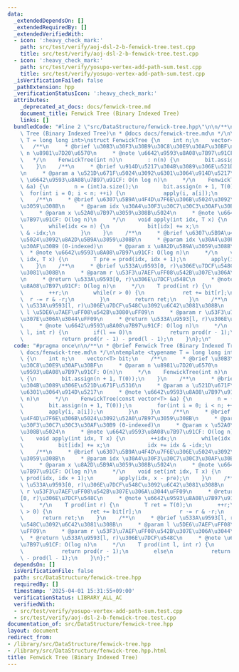 ```yaml
---
data:
  _extendedDependsOn: []
  _extendedRequiredBy: []
  _extendedVerifiedWith:
  - icon: ':heavy_check_mark:'
    path: src/test/verify/aoj-dsl-2-b-fenwick-tree.test.cpp
    title: src/test/verify/aoj-dsl-2-b-fenwick-tree.test.cpp
  - icon: ':heavy_check_mark:'
    path: src/test/verify/yosupo-vertex-add-path-sum.test.cpp
    title: src/test/verify/yosupo-vertex-add-path-sum.test.cpp
  _isVerificationFailed: false
  _pathExtension: hpp
  _verificationStatusIcon: ':heavy_check_mark:'
  attributes:
    _deprecated_at_docs: docs/fenwick-tree.md
    document_title: Fenwick Tree (Binary Indexed Tree)
    links: []
  bundledCode: "#line 2 \"src/DataStructure/fenwick-tree.hpp\"\n\n/**\n * @brief Fenwick\
    \ Tree (Binary Indexed Tree)\n * @docs docs/fenwick-tree.md\n */\n\ntemplate <typename\
    \ T = long long int>\nstruct FenwickTree {\n    int n;\n    vector<T> bit;\n \
    \   /**\n     * @brief \u30B3\u30F3\u30B9\u30C8\u30E9\u30AF\u30BF\n     * @param\
    \ n \u8981\u7D20\u6570\n     * @note \u6642\u9593\u8A08\u7B97\u91CF: O(n)\n  \
    \   */\n    FenwickTree(int n)\n        : n(n) {\n        bit.assign(n + 1, T(0));\n\
    \    }\n    /**\n     * @brief \u914D\u5217\u304B\u3089\u306E\u521D\u671F\u5316\
    \n     * @param a \u521D\u671F\u5024\u3092\u6301\u3064\u914D\u5217\n     * @note\
    \ \u6642\u9593\u8A08\u7B97\u91CF: O(n log n)\n     */\n    FenwickTree(const vector<T>\
    \ &a) {\n        n = (int)a.size();\n        bit.assign(n + 1, T(0));\n      \
    \  for(int i = 0; i < n; ++i) {\n            apply(i, a[i]);\n        }\n    }\n\
    \    /**\n     * @brief \u6307\u5B9A\u4F4D\u7F6E\u306B\u5024\u3092\u52A0\u7B97\
    \u3059\u308B\n     * @param idx \u30A4\u30F3\u30C7\u30C3\u30AF\u30B9 (0-indexed)\n\
    \     * @param x \u52A0\u7B97\u3059\u308B\u5024\n     * @note \u6642\u9593\u8A08\
    \u7B97\u91CF: O(log n)\n     */\n    void apply(int idx, T x) {\n        ++idx;\n\
    \        while(idx <= n) {\n            bit[idx] += x;\n            idx += idx\
    \ & -idx;\n        }\n    }\n    /**\n     * @brief \u6307\u5B9A\u4F4D\u7F6E\u306E\
    \u5024\u3092\u8A2D\u5B9A\u3059\u308B\n     * @param idx \u30A4\u30F3\u30C7\u30C3\
    \u30AF\u30B9 (0-indexed)\n     * @param x \u8A2D\u5B9A\u3059\u308B\u5024\n   \
    \  * @note \u6642\u9593\u8A08\u7B97\u91CF: O(log n)\n     */\n    void set(int\
    \ idx, T x) {\n        T pre = prod(idx, idx + 1);\n        apply(idx, x - pre);\n\
    \    }\n    /**\n     * @brief \u533A\u9593[0, r)\u306E\u7DCF\u548C\u3092\u6C42\
    \u3081\u308B\n     * @param r \u53F3\u7AEF\uFF08\u542B\u307E\u306A\u3044\uFF09\
    \n     * @return \u533A\u9593[0, r)\u306E\u7DCF\u548C\n     * @note \u6642\u9593\
    \u8A08\u7B97\u91CF: O(log n)\n     */\n    T prod(int r) {\n        T ret = T(0);\n\
    \        ++r;\n        while(r > 0) {\n            ret += bit[r];\n          \
    \  r -= r & -r;\n        }\n        return ret;\n    }\n    /**\n     * @brief\
    \ \u533A\u9593[l, r)\u306E\u7DCF\u548C\u3092\u6C42\u3081\u308B\n     * @param\
    \ l \u5DE6\u7AEF\uFF08\u542B\u3080\uFF09\n     * @param r \u53F3\u7AEF\uFF08\u542B\
    \u307E\u306A\u3044\uFF09\n     * @return \u533A\u9593[l, r)\u306E\u7DCF\u548C\n\
    \     * @note \u6642\u9593\u8A08\u7B97\u91CF: O(log n)\n     */\n    T prod(int\
    \ l, int r) {\n        if(l == 0)\n            return prod(r - 1);\n        else\n\
    \            return prod(r - 1) - prod(l - 1);\n    }\n};\n"
  code: "#pragma once\n\n/**\n * @brief Fenwick Tree (Binary Indexed Tree)\n * @docs\
    \ docs/fenwick-tree.md\n */\n\ntemplate <typename T = long long int>\nstruct FenwickTree\
    \ {\n    int n;\n    vector<T> bit;\n    /**\n     * @brief \u30B3\u30F3\u30B9\
    \u30C8\u30E9\u30AF\u30BF\n     * @param n \u8981\u7D20\u6570\n     * @note \u6642\
    \u9593\u8A08\u7B97\u91CF: O(n)\n     */\n    FenwickTree(int n)\n        : n(n)\
    \ {\n        bit.assign(n + 1, T(0));\n    }\n    /**\n     * @brief \u914D\u5217\
    \u304B\u3089\u306E\u521D\u671F\u5316\n     * @param a \u521D\u671F\u5024\u3092\
    \u6301\u3064\u914D\u5217\n     * @note \u6642\u9593\u8A08\u7B97\u91CF: O(n log\
    \ n)\n     */\n    FenwickTree(const vector<T> &a) {\n        n = (int)a.size();\n\
    \        bit.assign(n + 1, T(0));\n        for(int i = 0; i < n; ++i) {\n    \
    \        apply(i, a[i]);\n        }\n    }\n    /**\n     * @brief \u6307\u5B9A\
    \u4F4D\u7F6E\u306B\u5024\u3092\u52A0\u7B97\u3059\u308B\n     * @param idx \u30A4\
    \u30F3\u30C7\u30C3\u30AF\u30B9 (0-indexed)\n     * @param x \u52A0\u7B97\u3059\
    \u308B\u5024\n     * @note \u6642\u9593\u8A08\u7B97\u91CF: O(log n)\n     */\n\
    \    void apply(int idx, T x) {\n        ++idx;\n        while(idx <= n) {\n \
    \           bit[idx] += x;\n            idx += idx & -idx;\n        }\n    }\n\
    \    /**\n     * @brief \u6307\u5B9A\u4F4D\u7F6E\u306E\u5024\u3092\u8A2D\u5B9A\
    \u3059\u308B\n     * @param idx \u30A4\u30F3\u30C7\u30C3\u30AF\u30B9 (0-indexed)\n\
    \     * @param x \u8A2D\u5B9A\u3059\u308B\u5024\n     * @note \u6642\u9593\u8A08\
    \u7B97\u91CF: O(log n)\n     */\n    void set(int idx, T x) {\n        T pre =\
    \ prod(idx, idx + 1);\n        apply(idx, x - pre);\n    }\n    /**\n     * @brief\
    \ \u533A\u9593[0, r)\u306E\u7DCF\u548C\u3092\u6C42\u3081\u308B\n     * @param\
    \ r \u53F3\u7AEF\uFF08\u542B\u307E\u306A\u3044\uFF09\n     * @return \u533A\u9593\
    [0, r)\u306E\u7DCF\u548C\n     * @note \u6642\u9593\u8A08\u7B97\u91CF: O(log n)\n\
    \     */\n    T prod(int r) {\n        T ret = T(0);\n        ++r;\n        while(r\
    \ > 0) {\n            ret += bit[r];\n            r -= r & -r;\n        }\n  \
    \      return ret;\n    }\n    /**\n     * @brief \u533A\u9593[l, r)\u306E\u7DCF\
    \u548C\u3092\u6C42\u3081\u308B\n     * @param l \u5DE6\u7AEF\uFF08\u542B\u3080\
    \uFF09\n     * @param r \u53F3\u7AEF\uFF08\u542B\u307E\u306A\u3044\uFF09\n   \
    \  * @return \u533A\u9593[l, r)\u306E\u7DCF\u548C\n     * @note \u6642\u9593\u8A08\
    \u7B97\u91CF: O(log n)\n     */\n    T prod(int l, int r) {\n        if(l == 0)\n\
    \            return prod(r - 1);\n        else\n            return prod(r - 1)\
    \ - prod(l - 1);\n    }\n};"
  dependsOn: []
  isVerificationFile: false
  path: src/DataStructure/fenwick-tree.hpp
  requiredBy: []
  timestamp: '2025-04-01 15:31:55+09:00'
  verificationStatus: LIBRARY_ALL_AC
  verifiedWith:
  - src/test/verify/yosupo-vertex-add-path-sum.test.cpp
  - src/test/verify/aoj-dsl-2-b-fenwick-tree.test.cpp
documentation_of: src/DataStructure/fenwick-tree.hpp
layout: document
redirect_from:
- /library/src/DataStructure/fenwick-tree.hpp
- /library/src/DataStructure/fenwick-tree.hpp.html
title: Fenwick Tree (Binary Indexed Tree)
---
```

